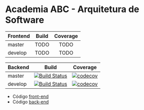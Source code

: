 # Academia ABC - Arquitetura de Software

| Frontend | Build | Coverage |
| ------------- |:-------------:|:-------------:|
| master   | TODO | TODO
| develop  | TODO | TODO

| Backend | Build | Coverage |
| ------------- |:-------------:|:-------------:|
| master | [![Build Status](https://travis-ci.org/alencarrh/AcademiaABC-Dev3.svg?branch=master)](https://travis-ci.org/alencarrh/AcademiaABC-Dev3) | [![codecov](https://codecov.io/gh/alencarrh/AcademiaABC-Dev3/branch/master/graph/badge.svg)](https://codecov.io/gh/alencarrh/AcademiaABC-Dev3)
| develop | [![Build Status](https://travis-ci.org/alencarrh/AcademiaABC-Dev3.svg?branch=develop)](https://travis-ci.org/alencarrh/AcademiaABC-Dev3) | [![codecov](https://codecov.io/gh/alencarrh/AcademiaABC-Dev3/branch/develop/graph/badge.svg)](https://codecov.io/gh/alencarrh/AcademiaABC-Dev3)


- Código [front-end](/front)
- Código [back-end](/back)

